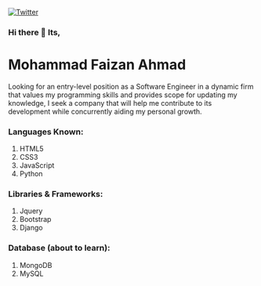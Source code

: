 [![Twitter](https://img.shields.io/twitter/url/https/twitter.com/ahmadfaizan965.svg?style=social&label=Follow%20%40cloudposse)](https://twitter.com/ahmadfaizan965)


### Hi there 👋 Its, 

# Mohammad Faizan Ahmad
Looking for an entry-level position as a Software Engineer in a dynamic firm that values my programming skills and provides scope for updating my knowledge, I seek a company that will help me contribute to its development while concurrently aiding my personal growth.

### Languages Known:
  1. HTML5
  1. CSS3
  1. JavaScript
  1. Python
### Libraries & Frameworks:
  1. Jquery
  1. Bootstrap
  1. Django 
### Database (about to learn):
  1. MongoDB
  1. MySQL

